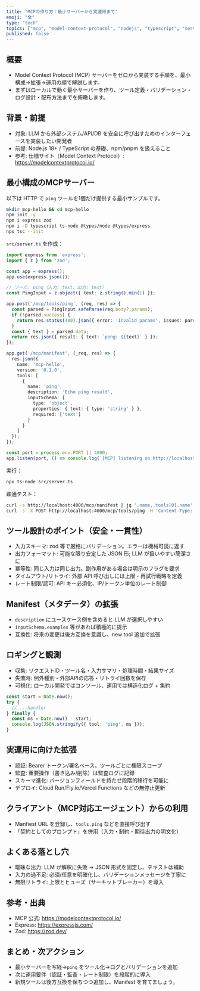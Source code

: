 ```yaml
---
title: "MCPの作り方：最小サーバーから実運用まで"
emoji: "🛠️"
type: "tech"
topics: ["mcp", "model-context-protocol", "nodejs", "typescript", "server"]
published: false
---
```


## 概要
- Model Context Protocol (MCP) サーバーをゼロから実装する手順を、最小構成→拡張→運用の順で解説します。
- まずはローカルで動く最小サーバーを作り、ツール定義・バリデーション・ログ設計・配布方法までを俯瞰します。

## 背景・前提
- 対象: LLM から外部システム/API/DB を安全に呼び出すためのインターフェースを実装したい開発者
- 前提: Node.js 18+ / TypeScript の基礎、npm/pnpm を扱えること
- 参考: 仕様サイト（Model Context Protocol）: https://modelcontextprotocol.io/

## 最小構成のMCPサーバー
以下は HTTP で `ping` ツールを1個だけ提供する最小サンプルです。

```bash
mkdir mcp-hello && cd mcp-hello
npm init -y
npm i express zod
npm i -D typescript ts-node @types/node @types/express
npx tsc --init
```

`src/server.ts` を作成：

```ts
import express from 'express';
import { z } from 'zod';

const app = express();
app.use(express.json());

// ツール: ping（入力: text、出力: text）
const PingInput = z.object({ text: z.string().min(1) });

app.post('/mcp/tools/ping', (req, res) => {
  const parsed = PingInput.safeParse(req.body?.params);
  if (!parsed.success) {
    return res.status(400).json({ error: 'Invalid params', issues: parsed.error.issues });
  }
  const { text } = parsed.data;
  return res.json({ result: { text: `pong: ${text}` } });
});

app.get('/mcp/manifest', (_req, res) => {
  res.json({
    name: 'mcp-hello',
    version: '0.1.0',
    tools: [
      {
        name: 'ping',
        description: 'Echo ping result',
        inputSchema: {
          type: 'object',
          properties: { text: { type: 'string' } },
          required: ['text']
        }
      }
    ]
  });
});

const port = process.env.PORT || 4000;
app.listen(port, () => console.log(`[MCP] listening on http://localhost:${port}`));
```

実行：
```bash
npx ts-node src/server.ts
```

疎通テスト：
```bash
curl -s http://localhost:4000/mcp/manifest | jq '.name,.tools[0].name'
curl -s -X POST http://localhost:4000/mcp/tools/ping -H 'Content-Type: application/json' -d '{"params":{"text":"hello"}}'
```

## ツール設計のポイント（安全・一貫性）
- 入力スキーマ: zod 等で厳格にバリデーション。エラーは機械可読に返す
- 出力フォーマット: 可能な限り安定した JSON 形; LLM が扱いやすい簡潔さに
- 冪等性: 同じ入力は同じ出力。副作用がある場合は明示のフラグを要求
- タイムアウト/リトライ: 外部 API 呼び出しには上限・再試行戦略を定義
- レート制限/認可: API キー必須化、IP/トークン単位のレート制御

## Manifest（メタデータ）の拡張
- `description` にユースケース例を含めると LLM が選択しやすい
- `inputSchema.examples` 等があれば積極的に提示
- 互換性: 将来の変更は後方互換を意識し、new tool 追加で拡張

## ロギングと観測
- 収集: リクエストID・ツール名・入力サマリ・処理時間・結果サイズ
- 失敗時: 例外種別・外部APIの応答・リトライ回数を保存
- 可視化: ローカル開発ではコンソール、運用では構造化ログ + 集約

```ts
const start = Date.now();
try {
  // ...handler
} finally {
  const ms = Date.now() - start;
  console.log(JSON.stringify({ tool: 'ping', ms }));
}
```

## 実運用に向けた拡張
- 認証: Bearer トークン/署名ベース。ツールごとに権限スコープ
- 監査: 重要操作（書き込み/削除）は監査ログに記録
- スキーマ進化: バージョンフィールドを持たせ段階的移行を可能に
- デプロイ: Cloud Run/Fly.io/Vercel Functions などの無停止更新

## クライアント（MCP対応エージェント）からの利用
- Manfiest URL を登録し、`tools.ping` などを直接呼び出す
- 「契約としてのプロンプト」を併用（入力・制約・期待出力の明文化）

## よくある落とし穴
- 曖昧な出力: LLM が解釈に失敗 → JSON 形式を固定し、テキストは補助
- 入力の過不足: 必須/任意を明確化し、バリデーションメッセージを丁寧に
- 無限リトライ: 上限とヒューズ（サーキットブレーカー）を導入

## 参考・出典
- MCP 公式: https://modelcontextprotocol.io/
- Express: https://expressjs.com/
- Zod: https://zod.dev/

## まとめ・次アクション
- 最小サーバーを写経→`ping` をツール化→ログとバリデーションを追加
- 次に運用要件（認証・監査・レート制限）を段階的に導入
- 新規ツールは後方互換を保ちつつ追加し、Manifest を育てましょう。
